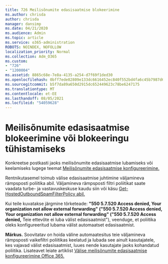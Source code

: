```yaml
---
title: 726 Meilisõnumite edasisaatmise blokeerimine
ms.author: chrisda
author: chrisda
manager: dansimp
ms.date: 04/21/2020
ms.audience: Admin
ms.topic: article
ms.service: o365-administration
ROBOTS: NOINDEX, NOFOLLOW
localization_priority: Normal
ms.collection: Adm_O365
ms.custom:
- "726"
- "1200004"
ms.assetid: 8865c68e-7e8a-4135-a254-d7f69f1ded30
ms.openlocfilehash: 0bff7ede02809e133dc6616452ec840f552bd4fa6c45b7987d6455b2a9ba49bf
ms.sourcegitcommit: b5f7da89a650d2915dc652449623c78be6247175
ms.translationtype: MT
ms.contentlocale: et-EE
ms.lasthandoff: 08/05/2021
ms.locfileid: "54059628"
---
```

# <a name="blocking-or-unblocking-email-forwarding"></a>Meilisõnumite edasisaatmise blokeerimine või blokeeringu tühistamiseks

Konkreetse postkasti jaoks meilisõnumite edasisaatmise lubamiseks või keelamiseks lugege teemat [Meilisõnumite edasisaatmise konfigureerimine.](https://docs.microsoft.com/microsoft-365/admin/email/configure-email-forwarding)

Rentnikutasemel toimub välise edasisaatmise juhtimine väljamineva rämpsposti poliitika abil. Väljamineva rämpsposti filtri poliitikat saate vaadata turbe- [](https://protection.office.com/antispam) ja vastavuskeskuse kaudu siin või käsu [Get-HostedOutboundSpamFilterPolicy abil.](https://docs.microsoft.com/powershell/module/exchange/get-hostedoutboundspamfilterpolicy)

Kui teile kuvatakse järgmine tõrketeade: **"550 5.7.520 Access denied, Your organization not allow external forwarding" ("550 5.7.520 Access denied, Your organization not allow external forwarding" ("550 5.7.520 Access denied,** Teie ettevõte ei luba välist edasisaatmist"), veenduge, et poliitika oleks konfigureeritud lubama välist automaatset edasisaatmist.

**Märkus.** Soovitatav on hoida väline automaatesitus teie väljamineva rämpsposti vaikefiltri poliitikas keelatud ja lubada see ainult kasutajatele, kes vajavad välist edasisaatmist, luues nende kasutajate jaoks kohandatud poliitika. Lisateavet leiate artiklist [Välise meilisõnumite edasisaatmise konfigureerimine Office 365.](https://docs.microsoft.com/microsoft-365/security/office-365-security/external-email-forwarding)